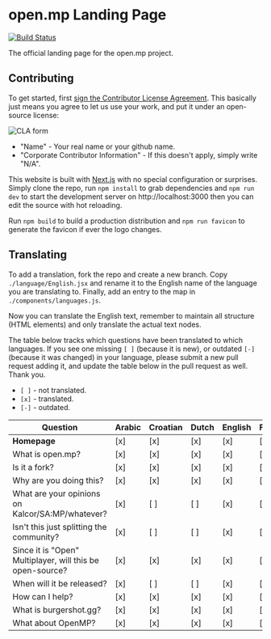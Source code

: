# open.mp Landing Page

[![Build Status](https://travis-ci.org/openmultiplayer/homepage.svg?branch=master)](https://travis-ci.org/openmultiplayer/homepage)

The official landing page for the open.mp project.

## Contributing

To get started, first
[sign the Contributor License Agreement](https://www.clahub.com/agreements/openmultiplayer/homepage). This basically
just means you agree to let us use your work, and put it under an open-source license:

![CLA form](https://i.imgur.com/jp4Qjap.png)

- "Name" - Your real name or your github name.
- "Corporate Contributor Information" - If this doesn't apply, simply write "N/A".

This website is built with [Next.js](https://nextjs.org/) with no special configuration or surprises. Simply clone the
repo, run `npm install` to grab dependencies and `npm run dev` to start the development server on http://localhost:3000
then you can edit the source with hot reloading.

Run `npm build` to build a production distribution and `npm run favicon` to generate the favicon if ever the logo
changes.

## Translating

To add a translation, fork the repo and create a new branch. Copy `./language/English.jsx` and rename it to the English
name of the language you are translating to. Finally, add an entry to the map in `./components/languages.js`.

Now you can translate the English text, remember to maintain all structure (HTML elements) and only translate the actual
text nodes.

The table below tracks which questions have been translated to which languages. If you see one missing `[ ]` (because it
is new), or outdated `[-]` (because it was changed) in your language, please submit a new pull request adding it, and
update the table below in the pull request as well. Thank you.

- `[ ]` - not translated.
- `[x]` - translated.
- `[-]` - outdated.

| Question                                                  | Arabic | Croatian | Dutch | English | French | German | Greek	| Hungarian | Italian | Lithuanian | Norwegian | Portuguese | Romanian | Russian | Spanish | Polish |
| --------------------------------------------------------- | ------ | -------- | ----- | ------- | ------ | ------ | ----- | --------- | ------- | ---------- | --------- | ---------- | -------- | ------- | ------- | ------ |
| **Homepage**                                              | [x]    | [x]      | [x]   | [x]     | [x]    | [x]    | [x]   | [x]       | [x]     | [x]        | [x]       | [x]        | [x]      | [x]     | [x]     | [x]    |
| What is open.mp?                                          | [x]    | [x]      | [x]   | [x]     | [x]    | [x]    | [x]   | [x]       | [x]     | [x]        | [x]       | [x]        | [x]      | [x]     | [x]     | [x]    |
| Is it a fork?                                             | [x]    | [x]      | [x]   | [x]     | [x]    | [x]    | [x]   | [x]       | [x]     | [x]        | [x]       | [x]        | [x]      | [x]     | [x]     | [x]    |
| Why are you doing this?                                   | [x]    | [x]      | [x]   | [x]     | [x]    | [x]    | [x]   | [x]       | [x]     | [x]        | [x]       | [x]        | [x]      | [x]     | [x]     | [x]    |
| What are your opinions on Kalcor/SA:MP/whatever?          | [x]    | [ ]      | [ ]   | [x]     | [ ]    | [ ]    | [x]   | [ ]       | [x]     | [x]        | [ ]       | [x]        | [x]      | [x]     | [ ]     | [ ]    |
| Isn't this just splitting the community?                  | [x]    | [ ]      | [ ]   | [x]     | [ ]    | [ ]    | [x]   | [ ]       | [x]     | [x]        | [ ]       | [x]        | [x]      | [x]     | [ ]     | [ ]    |
| Since it is "Open" Multiplayer, will this be open-source? | [x]    | [x]      | [x]   | [x]     | [x]    | [x]    | [x]   | [x]       | [x]     | [x]        | [x]       | [x]        | [x]      | [x]     | [x]     | [x]    |
| When will it be released?                                 | [x]    | [ ]      | [ ]   | [x]     | [ ]    | [ ]    | [x]   | [ ]       | [x]     | [x]        | [ ]       | [x]        | [x]      | [x]     | [ ]     | [ ]    |
| How can I help?                                           | [x]    | [x]      | [x]   | [x]     | [x]    | [x]    | [x]   | [x]       | [x]     | [x]        | [x]       | [x]        | [x]      | [x]     | [x]     | [x]    |
| What is burgershot.gg?                                    | [x]    | [x]      | [x]   | [x]     | [x]    | [x]    | [x]   | [x]       | [x]     | [x]        | [x]       | [x]        | [x]      | [x]     | [x]     | [x]    |
| What about OpenMP?                                        | [x]    | [x]      | [x]   | [x]     | [x]    | [x]    | [x]   | [x]       | [x]     | [x]        | [x]       | [x]        | [x]      | [x]     | [x]     | [x]    |
